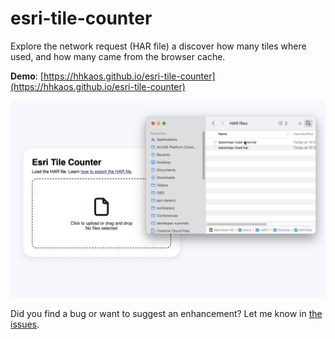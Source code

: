 # esri-tile-counter

Explore the network request (HAR file) a discover how many tiles where used, and how many came from the browser cache.

**Demo**: [https://hhkaos.github.io/esri-tile-counter](https://hhkaos.github.io/esri-tile-counter)

[![Tile counter animation](./esri-tile-counter.gif)](https://youtu.be/zeJeOr6wLEM)

Did you find a bug or want to suggest an enhancement? Let me know in [the issues](https://github.com/hhkaos/esri-tile-counter/issues?q=sort%3Aupdated-desc+is%3Aissue+is%3Aopen).